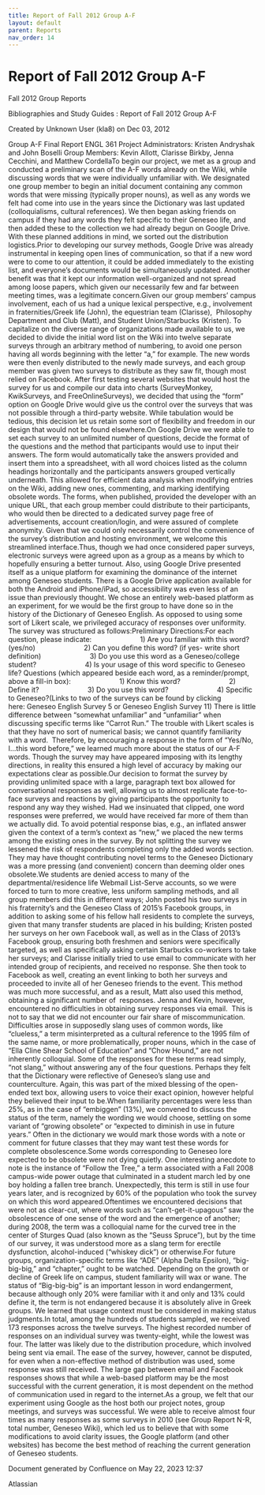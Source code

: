```yaml
---
title: Report of Fall 2012 Group A-F
layout: default
parent: Reports
nav_order: 14
---
```


# Report of Fall 2012 Group A-F

Fall 2012 Group Reports

Bibliographies and Study Guides : Report of Fall 2012 Group A-F

Created by  Unknown User (kla8) on Dec 03, 2012

Group A-F Final Report ENGL 361 Project Administrators: Kristen Andryshak and John Boselli Group Members: Kevin Allott, Clarisse Birkby, Jenna Cecchini, and Matthew CordellaTo begin our project, we met as a group and conducted a preliminary scan of the A-F words already on the Wiki, while discussing words that we were individually unfamiliar with. We designated one group member to begin an initial document containing any common words that were missing (typically proper nouns), as well as any words we felt had come into use in the years since the Dictionary was last updated (colloquialisms, cultural references). We then began asking friends on campus if they had any words they felt specific to their Geneseo life, and then added these to the collection we had already begun on Google Drive. With these planned additions in mind, we sorted out the distribution logistics.Prior to developing our survey methods, Google Drive was already instrumental in keeping open lines of communication, so that if a new word were to come to our attention, it could be added immediately to the existing list, and everyone’s documents would be simultaneously updated. Another benefit was that it kept our information well-organized and not spread among loose papers, which given our necessarily few and far between meeting times, was a legitimate concern.Given our group members’ campus involvement, each of us had a unique lexical perspective, e.g., involvement in fraternities/Greek life (John), the equestrian team (Clarisse),  Philosophy Department and Club (Matt), and Student Union/Starbucks (Kristen). To capitalize on the diverse range of organizations made available to us, we decided to divide the initial word list on the Wiki into twelve separate surveys through an arbitrary method of numbering, to avoid one person having all words beginning with the letter “a,” for example. The new words were then evenly distributed to the newly made surveys, and each group member was given two surveys to distribute as they saw fit, though most relied on Facebook. After first testing several websites that would host the survey for us and compile our data into charts (SurveyMonkey, KwikSurveys, and FreeOnlineSurveys), we decided that using the “form” option on Google Drive would give us the control over the surveys that was not possible through a third-party website. While tabulation would be tedious, this decision let us retain some sort of flexibility and freedom in our design that would not be found elsewhere.On Google Drive we were able to set each survey to an unlimited number of questions, decide the format of the questions and the method that participants would use to input their answers. The form would automatically take the answers provided and insert them into a spreadsheet, with all word choices listed as the column headings horizontally and the participants answers grouped vertically underneath. This allowed for efficient data analysis when modifying entries on the Wiki, adding new ones, commenting, and marking identifying obsolete words. The forms, when published, provided the developer with an unique URL, that each group member could distribute to their participants, who would then be directed to a dedicated survey page free of advertisements, account creation/login, and were assured of complete anonymity. Given that we could only necessarily control the convenience of the survey’s distribution and hosting environment, we welcome this streamlined interface.Thus, though we had once considered paper surveys, electronic surveys were agreed upon as a group as a means by which to hopefully ensuring a better turnout. Also, using Google Drive presented itself as a unique platform for examining the dominance of the internet among Geneseo students. There is a Google Drive application available for both the Android and iPhone/iPad, so accessibility was even less of an issue than previously thought. We chose an entirely web-based platform as an experiment, for we would be the first group to have done so in the history of the Dictionary of Geneseo English. As opposed to using some sort of Likert scale, we privileged accuracy of responses over uniformity. The survey was structured as follows:Preliminary Directions:For each question, please indicate:                          1) Are you familiar with this word? (yes/no)                         2) Can you define this word? (if yes- write short definition)                         3) Do you use this word as a Geneseo/college student?                          4) Is your usage of this word specific to Geneseo life? Questions (which appeared beside each word, as a reminder/prompt, above a fill-in box):                         1) Know this word?                         2) Define it?                         3) Do you use this word?                         4) Specific to Geneseo?(Links to two of the surveys can be found by clicking here: Geneseo English Survey 5 or Geneseo English Survey 11) There is little difference between “somewhat unfamiliar” and “unfamiliar” when discussing specific terms like “Carrot Run.” The trouble with Likert scales is that they have no sort of numerical basis; we cannot quantify familiarity with a word.  Therefore, by encouraging a response in the form of “Yes/No, I...this word before,” we learned much more about the status of our A-F words. Though the survey may have appeared imposing with its lengthy directions, in reality this ensured a high level of accuracy by making our expectations clear as possible.Our decision to format the survey by providing unlimited space with a large, paragraph text box allowed for conversational responses as well, allowing us to almost replicate face-to-face surveys and reactions by giving participants the opportunity to respond any way they wished. Had we insinuated that clipped, one word responses were preferred, we would have received far more of them than we actually did. To avoid potential response bias, e.g., an inflated answer given the context of a term’s context as “new,” we placed the new terms among the existing ones in the survey. By not splitting the survey we lessened the risk of respondents completing only the added words section. They may have thought contributing novel terms to the Geneseo Dictionary was a more pressing (and convenient) concern than deeming older ones obsolete.We students are denied access to many of the departmental/residence life Webmail List-Serve accounts, so we were forced to turn to more creative, less uniform sampling methods, and all group members did this in different ways; John posted his two surveys in his fraternity’s and the Geneseo Class of 2015’s Facebook groups, in addition to asking some of his fellow hall residents to complete the surveys, given that many transfer students are placed in his building; Kristen posted her surveys on her own Facebook wall, as well as in the Class of 2013’s Facebook group, ensuring both freshmen and seniors were specifically targeted, as well as specifically asking certain Starbucks co-workers to take her surveys; and Clarisse initially tried to use email to communicate with her intended group of recipients, and received no response. She then took to Facebook as well, creating an event linking to both her surveys and proceeded to invite all of her Geneseo friends to the event. This method was much more successful, and as a result, Matt also used this method, obtaining a significant number of  responses. Jenna and Kevin, however, encountered no difficulties in obtaining survey responses via email.  This is not to say that we did not encounter our fair share of miscommunication. Difficulties arose in supposedly slang uses of common words, like “clueless,” a term misinterpreted as a cultural reference to the 1995 film of the same name, or more problematically, proper nouns, which in the case of “Ella Cline Shear School of Education” and “Chow Hound,” are not inherently colloquial. Some of the responses for these terms read simply, “not slang,” without answering any of the four questions. Perhaps they felt that the Dictionary were reflective of Geneseo’s slang use and counterculture. Again, this was part of the mixed blessing of the open-ended text box, allowing users to voice their exact opinion, however helpful they believed their input to be.When familiarity percentages were less than 25%, as in the case of “embiggen” (13%), we convened to discuss the status of the term, namely the wording we would choose, settling on some variant of “growing obsolete” or “expected to diminish in use in future years.” Often in the dictionary we would mark those words with a note or comment for future classes that they may want test these words for complete obsolescence.Some words corresponding to Geneseo lore expected to be obsolete were not dying quietly. One interesting anecdote to note is the instance of “Follow the Tree,” a term associated with a Fall 2008 campus-wide power outage that culminated in a student march led by one boy holding a fallen tree branch. Unexpectedly, this term is still in use four years later, and is recognized by 60% of the population who took the survey on which this word appeared.Oftentimes we encountered decisions that were not as clear-cut, where words such as “can’t-get-it-upagous” saw the obsolescence of one sense of the word and the emergence of another; during 2008, the term was a colloquial name for the curved tree in the center of Sturges Quad (also known as the “Seuss Spruce”), but by the time of our survey, it was understood more as a slang term for erectile dysfunction, alcohol-induced (“whiskey dick”) or otherwise.For future groups, organization-specific terms like “ADE” (Alpha Delta Epsilon), “big-big-big,” and “chapter,” ought to be watched. Depending on the growth or decline of Greek life on campus, student familiarity will wax or wane. The status of “Big-big-big” is an important lesson in word endangerment, because although only 20% were familiar with it and only and 13% could define it, the term is not endangered because it is absolutely alive in Greek groups. We learned that usage context must be considered in making status judgments.In total, among the hundreds of students sampled, we received 173 responses across the twelve surveys. The highest recorded number of responses on an individual survey was twenty-eight, while the lowest was four. The latter was likely due to the distribution procedure, which involved being sent via email. The ease of the survey, however, cannot be disputed, for even when a non-effective method of distribution was used, some response was still received. The large gap between email and Facebook responses shows that while a web-based platform may be the most successful with the current generation, it is most dependent on the method of communication used in regard to the internet.As a group, we felt that our experiment using Google as the host both our project notes, group meetings, and surveys was successful. We were able to receive almost four times as many responses as some surveys in 2010 (see Group Report N-R, total number, Geneseo Wiki), which led us to believe that with some modifications to avoid clarity issues, the Google platform (and other websites) has become the best method of reaching the current generation of Geneseo students. 

Document generated by Confluence on May 22, 2023 12:37

Atlassian
